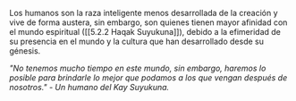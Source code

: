 
Los humanos son la raza inteligente menos desarrollada de la creación y vive de forma austera, sin embargo, son quienes tienen mayor afinidad con el mundo espiritual ([[5.2.2 Haqak Suyukuna]]), debido a la efimeridad de su presencia en el mundo y la cultura que han desarrollado desde su génesis.

_"No tenemos mucho tiempo en este mundo, sin embargo, haremos lo posible para brindarle lo mejor que podamos a los que vengan después de nosotros." - Un humano del Kay Suyukuna._